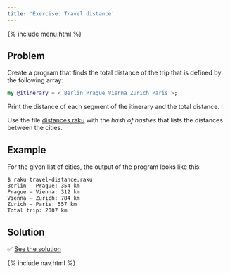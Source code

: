 ```yaml
---
title: 'Exercise: Travel distance'
---
```


{% include menu.html %}

## Problem

Create a program that finds the total distance of the trip that is defined by the following array:

```raku
my @itinerary = < Berlin Prague Vienna Zurich Paris >;
```

Print the distance of each segment of the itinerary and the total distance.

Use the file [distances.raku](https://github.com/ash/raku-course/blob/master/essentials/associatives/exercises/travel-distance/distances.raku) with the _hash of hashes_ that lists the distances between the cities.

## Example

For the given list of cities, the output of the program looks like this:

```console
$ raku travel-distance.raku
Berlin — Prague: 354 km
Prague — Vienna: 312 km
Vienna — Zurich: 784 km
Zurich — Paris: 557 km
Total trip: 2007 km
```

## Solution

✅ [See the solution](solution)

{% include nav.html %}
